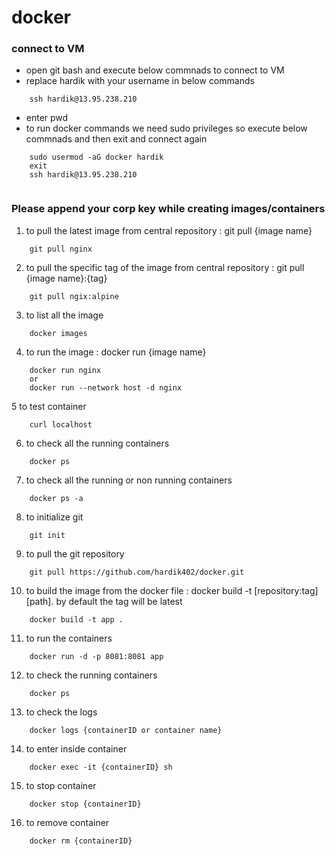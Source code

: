 # docker

### connect to VM

- open git bash and execute below commnads to connect to VM
- replace hardik with your username in below commands
```
	ssh hardik@13.95.238.210
```	
- enter pwd
- to run docker commands we need sudo privileges so execute below commnads and then exit and connect again
```
	sudo usermod -aG docker hardik
	exit
	ssh hardik@13.95.238.210
	
```

### Please append your corp key while creating images/containers

1. to pull the latest image from central repository : git pull {image name}
```
	git pull nginx
```   

2. to pull the specific tag of the image from central repository : git pull {image name}:{tag}
```
	git pull ngix:alpine
```

3. to list all the image
```
	docker images
```
4. to run the image : docker run {image name}
```
	docker run nginx
	or
	docker run --network host -d nginx
```

5 to test container
```
	curl localhost
```

6. to check all the running containers
```
	docker ps
```

7. to check all the running or non running containers
```
	docker ps -a
```

8. to initialize git 
```
	git init
```

9. to pull the git repository
```
	git pull https://github.com/hardik402/docker.git
```

10. to build the image from the docker file : docker build -t [repository:tag] [path]. by default the tag will be latest
```
	docker build -t app .
```

11. to run the containers 
```
	docker run -d -p 8081:8081 app
```
12. to check the running containers
```
	docker ps
```
13. to check the logs
```
	docker logs {containerID or container name}
```
14. to enter inside container 
```
	docker exec -it {containerID} sh
```
15. to stop container
```
	docker stop {containerID}
```
16. to remove container
```
	docker rm {containerID}
```
